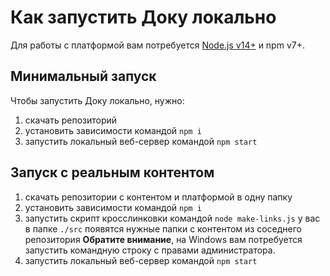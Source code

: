# Как запустить Доку локально

Для работы с платформой вам потребуется [Node.js v14+](https://nodejs.org/en/) и npm v7+.

## Минимальный запуск

Чтобы запустить Доку локально, нужно:

1. скачать репозиторий
1. установить зависимости командой `npm i`
1. запустить локальный веб-сервер командой `npm start`

## Запуск с реальным контентом

1. скачать репозитории с контентом и платформой в одну папку
1. установить зависимости командой `npm i`
1. запустить скрипт кросслинковки командой `node make-links.js` у вас в папке `./src` появятся нужные папки с контентом из соседнего репозитория
    **Обратите внимание**, на Windows вам потребуется запустить командную строку с правами администратора.
1. запустить локальный веб-сервер командой `npm start`
